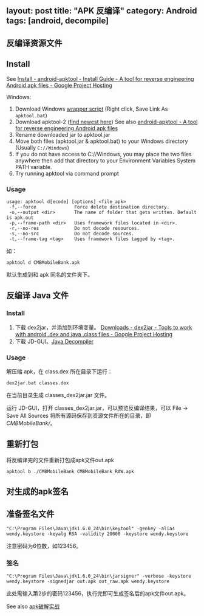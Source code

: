 layout: post
title: "APK 反编译"
category: Android
tags: [android, decompile]
---

## 反编译资源文件

## Install

See [Install - android-apktool - Install Guide - A tool for reverse engineering Android apk files - Google Project Hosting](https://code.google.com/p/android-apktool/wiki/Install)


Windows:

1. Download Windows [wrapper script](https://raw.githubusercontent.com/iBotPeaches/Apktool/master/scripts/windows/apktool.bat) (Right click, Save Link As `apktool.bat`)
2. Download apktool-2 ([find newest here](https://bitbucket.org/iBotPeaches/apktool/downloads)) See also [android-apktool - A tool for reverse engineering Android apk files](https://code.google.com/p/android-apktool/)
3. Rename downloaded jar to apktool.jar
4. Move both files (apktool.jar & apktool.bat) to your Windows directory (Usually `C://Windows`)
5. If you do not have access to C://Windows, you may place the two files anywhere then add that directory to your Environment Variables System PATH variable.
6. Try running apktool via command prompt

<!-- more -->

### Usage

```
usage: apktool d[ecode] [options] <file_apk>
 -f,--force              Force delete destination directory.
 -o,--output <dir>       The name of folder that gets written. Default is apk.out
 -p,--frame-path <dir>   Uses framework files located in <dir>.
 -r,--no-res             Do not decode resources.
 -s,--no-src             Do not decode sources.
 -t,--frame-tag <tag>    Uses framework files tagged by <tag>.
```

如：

    apktool d CMBMobileBank.apk

默认生成到和 apk 同名的文件夹下。

## 反编译 Java 文件

### Install

1. 下载 dex2jar，并添加到环境变量。 [Downloads - dex2jar - Tools to work with android .dex and java .class files - Google Project Hosting](https://code.google.com/p/dex2jar/downloads/list)
2. 下载 JD-GUI。[Java Decompiler](http://jd.benow.ca/)

### Usage

解压缩 apk，在 class.dex 所在目录下运行：

    dex2jar.bat classes.dex

在当前目录生成 classes_dex2jar.jar 文件。

运行 JD-GUI，打开 classes_dex2jar.jar，可以预览反编译结果，可以 File -> Save All Sources 将所有源码保存到资源文件所在的目录，即 _CMBMobileBank/_。

## 重新打包

将反编译完的文件重新打包成apk文件out.apk 

    apktool b ./CMBMobileBank CMBMobileBank_RAW.apk

## 对生成的apk签名

## 准备签名文件

```
"C:\Program Files\Java\jdk1.6.0_24\bin\keytool" -genkey -alias wendy.keystore -keyalg RSA -validity 20000 -keystore wendy.keystore
```

注意密码为6位数，如123456。

### 签名

```
"C:\Program Files\Java\jdk1.6.0_24\bin\jarsigner" -verbose -keystore wendy.keystore -signedjar out.apk out_raw.apk wendy.keystore
```

此处需输入第2步的密码123456，执行完即可生成签名后的apk文件out.apk。

See also [apk破解实战](http://blog.csdn.net/cloudwu007/article/details/6851800)